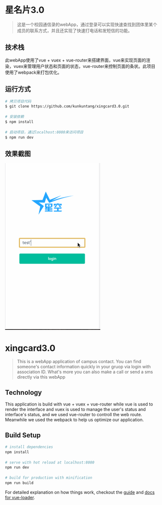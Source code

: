# 星名片3.0

> 这是一个校园通信录的webApp，通过登录可以实现快速查找到团体里某个成员的联系方式，并且还实现了快速打电话和发短信的功能。

## 技术栈

此webApp使用了vue + vuex + vue-router来搭建界面，vue来实现页面的渲染，vuex来管理用户状态和页面的状态，vue-router来控制页面的条状。此项目使用了webpack来打包优化。

## 运行方式

``` bash
# 拷贝项目代码
$ git clone https://github.com/kunkuntang/xingcard3.0.git

# 安装依赖
$ npm install

# 启动项目，通过localhost:8080来访问项目
$ npm run dev
```

## 效果截图

![项目效果](https://github.com/kunkuntang/xingcard3.0/raw/master/xingcard3.0.gif)

# xingcard3.0

> This is a webApp application of campus contact. You can find someone's contact information quickly in your gruop via login with association ID. What's more you can also make a call or send a sms directly via this webApp

## Technology

This application is build with vue + vuex + vue-router while vue is used to render the interface and vuex is used to manage the user's status and interface's status, and we used vue-router to controll the web route. Meanwhile we used the webpack to help us optimize our application.

## Build Setup

``` bash
# install dependencies
npm install

# serve with hot reload at localhost:8080
npm run dev

# build for production with minification
npm run build
```

For detailed explanation on how things work, checkout the [guide](http://vuejs-templates.github.io/webpack/) and [docs for vue-loader](http://vuejs.github.io/vue-loader).
